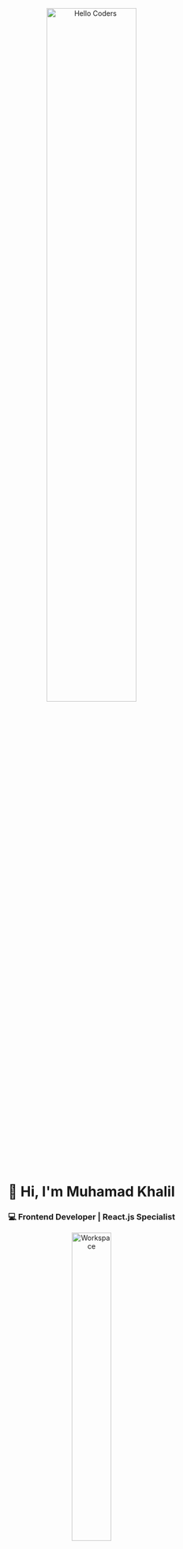 <div align="center">
  
<img src="https://raw.githubusercontent.com/SP-XD/SP-XD/main/images/hellocoders_rounded.gif" width="60%" alt="Hello Coders" />

<h1>👋 Hi, I'm Muhamad Khalil</h1>
<h3>💻 Frontend Developer | React.js Specialist</h3>

<img src="https://raw.githubusercontent.com/SP-XD/SP-XD/main/images/dev-working_rounded.gif" width="40%" alt="Workspace" />

<br><br>

[![LinkedIn](https://img.shields.io/badge/LinkedIn-0A66C2?style=flat&logo=linkedin&logoColor=white)](https://www.linkedin.com/in/muhamad-khalil-912529371)
[![Portfolio](https://img.shields.io/badge/Portfolio-000000?style=flat&logo=react&logoColor=61DAFB)](https://your-portfolio-link.com)
[![Gmail](https://img.shields.io/badge/Gmail-D14836?style=flat&logo=gmail&logoColor=white)](mailto:medo.khalil.01.18@gmail.com)

![Profile Views](https://komarev.com/ghpvc/?username=MohamedKhalil&style=flat&color=orange&label=PROFILE+VIEWS)

</div>

---

## 🚀 **About Me**
As a **Frontend Developer**, I specialize in creating **responsive** and **visually compelling** web applications using **HTML**, **CSS**, **JavaScript**, and **modern frameworks** like **React.js**.  I focus on **performance optimization**, **cross-browser compatibility**, and building **user-centric interfaces**.  With extensive **freelancing experience**, I’ve become highly adaptable across **diverse projects** and excel in **team collaboration** to deliver high-quality solutions.  Currently, I'm enhancing my skills in **SEO optimization**.

---

## 🛠️ **Skills & Technologies**

### **💻 Web Development**
- **Frontend:** HTML, CSS, JavaScript, React.js, Redux, Redux Toolkit, React Router
- **CSS Frameworks:** Tailwind CSS, Material UI, Bootstrap
- **Backend Basics:** Node.js, Express.js
- **Database:** MongoDB
- **Version Control:** Git & GitHub
- **API Testing:** Postman
- Agile methodologies & team collaboration
- Project tracking tools like **Jira**
- Skilled in delivering **responsive**, **optimized**, and **scalable** solutions

---

## 📊 **GitHub Stats**

<div align="center">
  
<img src="https://github-readme-stats.vercel.app/api?username=Muhamad-Khalil&show_icons=true&theme=tokyonight" width="49%" />
<img src="https://github-readme-streak-stats.herokuapp.com?user=Muhamad-Khalil&theme=tokyonight&hide_border=false" width="49%" />

</div>

---
## 🗂️ **Top Projects**

| Project | Description | Tech |
|--------|------------|------|
| [🔗 Portfolio Website](https://your-portfolio-link.com) | Personal portfolio showcasing my projects & skills | React, TailwindCSS |
| [📱 Todo App](https://github.com/your-username/todo-app) | A modern todo app with React hooks & local storage | React, CSS |

---

## 🎧 **Coding Vibes**

[![Spotify](https://spotify-readme.sp-xd.vercel.app/api/spotify)](https://open.spotify.com/)

---

<div align="center">

### 💡 “Code is like humor. When you have to explain it, it’s bad.”

</div>
